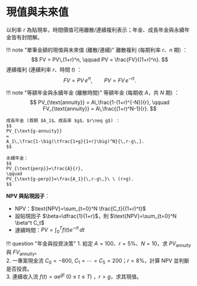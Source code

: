 # 現值與未來值

以利率 $r$ 為貼現率，時間價值可用離散/連續複利表示；年金、成長年金與永續年金皆有封閉解。

!!! note "單筆金額的現值與未來值 (離散/連續)"
    離散複利 (每期利率 $r$、$n$ 期) ：
    $$
    FV = PV\,(1+r)^n,
    \qquad
    PV = \frac{FV}{(1+r)^n}.
    $$
    連續複利 (連續利率 $r$、時間 $t$) ：
    $$
    FV = PV\,e^{rt},
    \qquad
    PV = FV\,e^{-rt}.
    $$

!!! note "等額年金與永續年金 (離散時間)"
    等額年金 (每期收 $A$，共 $N$ 期) ：
    $$
    PV_{\text{annuity}}
    =
    A\,\frac{1-(1+r)^{-N}}{r},
    \qquad
    FV_{\text{annuity}}
    =
    A\,\frac{(1+r)^N-1}{r}.
    $$

    成長年金 (首期 $A_1$、成長率 $g$，$r\neq g$) ：
    $$
    PV_{\text{g-annuity}}
    =
    A_1\,\frac{1-\big(\tfrac{1+g}{1+r}\big)^N}{\,r-g\,}.
    $$

    永續年金：
    $$
    PV_{\text{perp}}=\frac{A}{r},
    \qquad
    PV_{\text{g-perp}}=\frac{A_1}{\,r-g\,}\ \ (r>g).
    $$

**NPV 與貼現因子**：

- NPV：$\text{NPV}=\sum_{t=0}^N \frac{C_t}{(1+r)^t}$
- 設貼現因子 $\beta=\dfrac{1}{1+r}$，則 $\text{NPV}=\sum_{t=0}^N \beta^t C_t$
- 連續時間：$PV=\int_0^T f(t)e^{-rt}\,dt$

!!! question "年金與投資決策"
    1. 給定 $A=100$、$r=5\%$、$N=10$，求 $PV_{\text{annuity}}$ 與 $FV_{\text{annuity}}$。  
    2. 一專案現金流 $C_0=-800,\ C_1=\cdots=C_5=200$；$r=8\%$，計算 NPV 並判斷是否投資。  
    3. 連續收入流 $f(t)=\alpha e^{gt}$ ($0\le t\le T$) ，$r>g$，求其現值。  